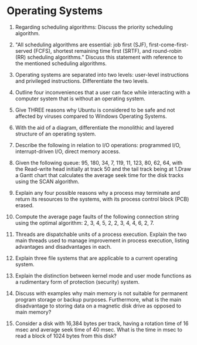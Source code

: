 ﻿# Operating Systems

1. Regarding scheduling algorithms: Discuss the priority scheduling algorithm.

2. "All scheduling algorithms are essential: job first (SJF), first-come-first-served (FCFS), shortest remaining time first (SRTF), and round-robin (RR) scheduling algorithms." Discuss this statement with reference to the mentioned scheduling algorithms.

3. Operating systems are separated into two levels: user-level instructions and privileged instructions. Differentiate the two levels.

4. Outline four inconveniences that a user can face while interacting with a computer system that is without an operating system.

5. Give THREE reasons why Ubuntu is considered to be safe and not affected by viruses compared to Windows Operating Systems.

6. With the aid of a diagram, differentiate the monolithic and layered structure of an operating system.

7. Describe the following in relation to I/O operations: programmed I/O, interrupt-driven I/O, direct memory access.

8. Given the following queue: 95, 180, 34, 7, 119, 11, 123, 80, 62, 64, with the Read-write head initially at track 50 and the tail track being at 1.Draw a Gantt chart that calculates the average seek time for the disk tracks using the SCAN algorithm.

9. Explain any four possible reasons why a process may terminate and return its resources to the systems, with its process control block (PCB) erased.

10. Compute the average page faults of the following connection string using the optimal algorithm: 2, 3, 4, 5, 2, 2, 3, 4, 4, 6, 2, 7.
11. Threads are dispatchable units of a process execution. Explain the two main threads used to manage improvement in process execution, listing advantages and disadvantages in each.

12. Explain three file systems that are applicable to a current operating system.

13. Explain the distinction between kernel mode and user mode functions as a rudimentary form of protection (security) system.

14. Discuss with examples why main memory is not suitable for permanent program storage or backup purposes. Furthermore, what is the main disadvantage to storing data on a magnetic disk drive as opposed to main memory?

15. Consider a disk with 16,384 bytes per track, having a rotation time of 16 msec and average seek time of 40 msec. What is the time in msec to read a block of 1024 bytes from this disk?
